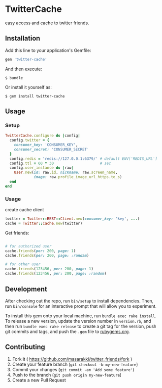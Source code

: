 # TwitterCache

easy access and cache to twitter friends.

## Installation

Add this line to your application's Gemfile:

```ruby
gem 'twitter-cache'
```

And then execute:

    $ bundle

Or install it yourself as:

    $ gem install twitter-cache

## Usage

### Setup

```ruby
TwitterCache.configure do |config|
  config.twitter = {
    consumer_key: 'CONSUMER_KEY',
    consumer_secret: 'CONSUMER_SECRET'
  }
  config.redis = 'redis://127.0.0.1:6379/' # default ENV['REDIS_URL']
  config.ttl = 60 * 30                     # sec
  config.user_instance do |raw|
    User.new(id: raw.id, nickname: raw.screen_name,
             image: raw.profile_image_url_https.to_s)
  end
end
```

### Usage

create cache client

```ruby
twitter = Twitter::REST::Client.new(consumer_key: 'key', ...)
cache = Twitter::Cache.new(twitter)
```

Get friends:

```ruby

# for authorized user
cache.friends(per: 200, page: 1)
cache.friends(per: 200, page: :randam)

# for other user
cache.friends(123456, per: 200, page: 1)
cache.friends(123456, per: 200, page: :random)
```

## Development

After checking out the repo, run `bin/setup` to install dependencies. Then, run `bin/console` for an interactive prompt that will allow you to experiment.

To install this gem onto your local machine, run `bundle exec rake install`. To release a new version, update the version number in `version.rb`, and then run `bundle exec rake release` to create a git tag for the version, push git commits and tags, and push the `.gem` file to [rubygems.org](https://rubygems.org).

## Contributing

1. Fork it ( https://github.com/masarakki/twitter_friends/fork )
2. Create your feature branch (`git checkout -b my-new-feature`)
3. Commit your changes (`git commit -am 'Add some feature'`)
4. Push to the branch (`git push origin my-new-feature`)
5. Create a new Pull Request
